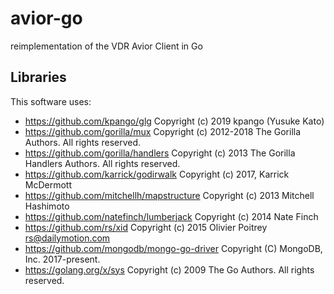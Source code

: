 # avior-go
reimplementation of the VDR Avior Client in Go

## Libraries

This software uses:
- https://github.com/kpango/glg Copyright (c) 2019 kpango (Yusuke Kato)
- https://github.com/gorilla/mux Copyright (c) 2012-2018 The Gorilla Authors. All rights reserved.
- https://github.com/gorilla/handlers Copyright (c) 2013 The Gorilla Handlers Authors. All rights reserved.
- https://github.com/karrick/godirwalk Copyright (c) 2017, Karrick McDermott
- https://github.com/mitchellh/mapstructure Copyright (c) 2013 Mitchell Hashimoto
- https://github.com/natefinch/lumberjack Copyright (c) 2014 Nate Finch 
- https://github.com/rs/xid Copyright (c) 2015 Olivier Poitrey <rs@dailymotion.com>
- https://github.com/mongodb/mongo-go-driver Copyright (C) MongoDB, Inc. 2017-present.
- https://golang.org/x/sys Copyright (c) 2009 The Go Authors. All rights reserved.
